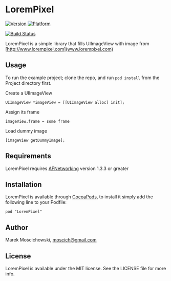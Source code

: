 # LoremPixel

[![Version](http://cocoapod-badges.herokuapp.com/v/LoremPixel/badge.png)](http://cocoadocs.org/docsets/LoremPixel)
[![Platform](http://cocoapod-badges.herokuapp.com/p/LoremPixel/badge.png)](http://cocoadocs.org/docsets/LoremPixel)

[![Build Status](https://travis-ci.org/moscich/LoremPixel.png)](https://travis-ci.org/moscich/LoremPixel)

LoremPixel is a simple library that fills UIImageView with image from [http://www.lorempixel.com](www.lorempixel.com)

## Usage

To run the example project; clone the repo, and run `pod install` from the Project directory first.

Create a UIImageView

	UIImageView *imageView = [[UIImageView alloc] init];

Assign its frame

	imageView.frame = some frame

Load dummy image

	[imageView getDummyImage];

## Requirements

LoremPixel requires [AFNetworking](https://github.com/AFNetworking/AFNetworking) version 1.3.3 or greater

## Installation

LoremPixel is available through [CocoaPods](http://cocoapods.org), to install
it simply add the following line to your Podfile:

    pod "LoremPixel"

## Author

Marek Mościchowski, moscich@gmail.com

## License

LoremPixel is available under the MIT license. See the LICENSE file for more info.

